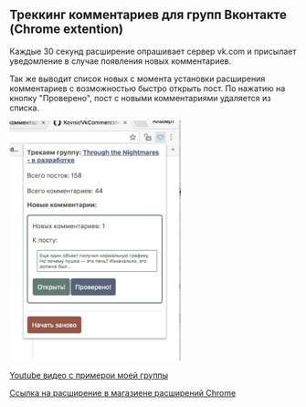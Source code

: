 ## Треккинг комментариев для групп Вконтакте (Chrome extention)


Каждые 30 секунд расширение опрашивает сервер vk.com и присылает уведомление в случае появления новых комментариев.

Так же выводит список новых с момента установки расширения комментариев с возможностью быстро открыть пост. По нажатию на кнопку "Проверено", пост с новыми комментариями удаляется из списка.

<img src="example.png" width=300>

<a href="https://youtu.be/VXwDJo72EEI" target="_blank">Youtube видео с примерои моей группы</a>


<a href="https://youtu.be/VXwDJo72EEI" target="_blank">Ссылка на расширение в магазиене расширений Chrome</a>
